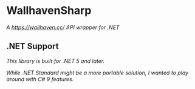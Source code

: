 # WallhavenSharp

_A https://wallhaven.cc/ API wrapper for .NET_

## .NET Support

_This library is built for .NET 5 and later._

_While .NET Standard might be a more portable solution, I wanted to play around with C# 9 features._